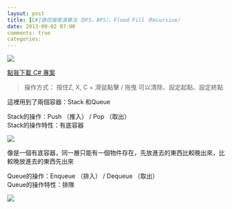```yaml
---
layout: post
title: [C#]路徑搜索演算法（DFS、BFS）、Flood Fill（Recursive）
date: 2013-09-02 07:00
comments: true
categories: 
---
```



[![][1]][1]

  
[點我下載 C# 專案][2]  

> 操作方式：
> 按住Z, X, C + 滑鼠點擊 / 拖曳
> 可以清除、設定起點、設定終點
  
這裡用到了兩個容器：Stack 和Queue  
  
Stack的操作：Push （推入） / Pop （取出）  
Stack的操作特性：有底容器  

[![][3]][3]

  
像是一個有底容器，同一層只能有一個物件存在，先放進去的東西比較晚出來，比較晚放進去的東西先出來   
  
  
Queue的操作：Enqueue （排入） / Dequeue （取出）  
Queue的操作特性：排隊  

[![][4]][5]



[1]: http://1.bp.blogspot.com/-8IrpqNgo0XI/UiPg2vc7frI/AAAAAAAABjs/Dal5UEY8A2o/s1600/%E6%9C%AA%E5%91%BD%E5%90%8D.png
[2]: https://dl.dropboxusercontent.com/u/644586/SearchPath.7z
[3]: http://2.bp.blogspot.com/-ztf-qRp6HnE/UiPi9-UfOFI/AAAAAAAABkA/K-_UKXwT-jc/s1600/real_stack.png
[4]: http://3.bp.blogspot.com/-B_ji2xeZHiw/UiQ3BcqvynI/AAAAAAAABkQ/fVT2_T-EXzQ/s320/queue.png
[5]: http://3.bp.blogspot.com/-B_ji2xeZHiw/UiQ3BcqvynI/AAAAAAAABkQ/fVT2_T-EXzQ/s1600/queue.png